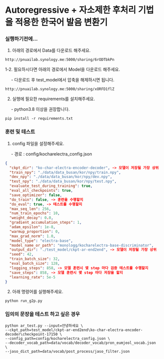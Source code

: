 # Autoregressive + 자소제한 후처리 기법을 적용한 한국어 발음 변환기

### 실행하기전에...

1. 아래의 경로에서 Data를 다운로드 해주세요.

```
http://pnuailab.synology.me:5000/sharing/6rODTbkPn
```

1-2. 필요하시다면 아래의 경로에서 Model을 다운로드 해주세요.

&nbsp;&nbsp;&nbsp;&nbsp; - 다운로드 후 test_model에서 압축을 해제하시면 됩니다.

```
http://pnuailab.synology.me:5000/sharing/xORFD1flZ
```

2. 실행에 필요한 requirements를 설치해주세요.

&nbsp;&nbsp;&nbsp;&nbsp; - python3.8 이상을 권장합니다.

```
pip install -r requirements.txt
```

### 훈련 및 테스트

1. config 파일을 설정해주세요.

&nbsp;&nbsp;&nbsp;&nbsp; - 경로 : config/kocharelectra_config.json</p>

```json
{
  "ckpt_dir": "ko-char-electra-encoder-decoder", -> 모델이 저장될 가장 상위 폴더의 바로 아래 하위 폴더
  "train_npy": "./data/data_busan/kor/npy/train.npy",
  "dev_npy": "./data/data_busan/kor/npy/dev.npy",
  "test_npy": "./data/data_busan/kor/npy/test.npy",
  "evaluate_test_during_training": true,
  "eval_all_checkpoints": true,
  "save_optimizer": false,
  "do_train": false, -> 훈련을 수행할지
  "do_eval": true, -> 테스트를 수행할지
  "max_seq_len": 256,
  "num_train_epochs": 10,
  "weight_decay": 0.0,
  "gradient_accumulation_steps": 1,
  "adam_epsilon": 1e-8,
  "warmup_proportion": 0,
  "max_grad_norm": 1.0,
  "model_type": "electra-base",
  "model_name_or_path": "monologg/kocharelectra-base-discriminator",
  "output_dir": "./test_model/ckpt-ar-end2end", -> 모델이 저장될 가장 상위 폴더 명
  "seed": 42,
  "train_batch_size": 32,
  "eval_batch_size": 128,
  "logging_steps": 858, -> 모델 훈련시 몇 step 마다 검증 테스트를 수행할지
  "save_steps": 858, -> 모델 훈련시 몇 step 마다 저장을 할지
  "learning_rate": 5e-5
}
```

2. 아래 명령어를 실행해주세요.

```
python run_g2p.py
```

### 임의의 문장을 테스트 하고 싶은 경우

```
python ar_test.py --input=안녕하세요 \
--ckpt_path=test_model/ckpt-ar-end2end\ko-char-electra-encoder-decoder\checkpoint-17150 \
--config_path=config/kocharelectra_config.json \
--decoder_vocab_path=data/vocab/decoder_vocab/pron_eumjeol_vocab.json \
--jaso_dict_path=data/vocab/post_process/jaso_filter.json
```

